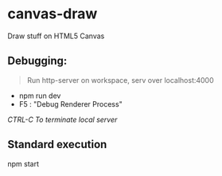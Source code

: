 # canvas-draw
Draw stuff on HTML5 Canvas

## Debugging:

> Run http-server on workspace, serv over localhost:4000
* npm run dev
* F5 : "Debug Renderer Process"

*CTRL-C To terminate local server*

## Standard execution
npm start